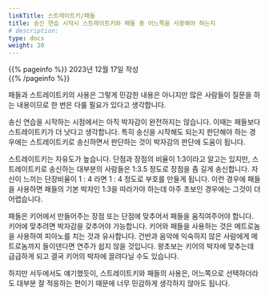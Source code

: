 ```yaml
---
linkTitle: 스트레이트키/패들
title: 송신 연습 시작시 스트레이트키와 패들 중 어느쪽을 사용해야 하는지
# description: 
type: docs
weight: 20
---
```

{{% pageinfo %}}
2023년 12월 17일 작성<br>
{{% /pageinfo %}}


패들과 스트레이트키의 사용은 그렇게 민감한 내용은 아니지만 많은 사람들이 질문을 하는 내용이므로 한 번은 다룰 필요가 있다고 생각합니다.

송신 연습을 시작하는 시점에서는 아직 박자감이 완전하지는 않습니다. 이때는 패들보다 스트레이트키가 더 낫다고 생각합니다. 특히 송신을 시작해도 되는지 판단해야 하는 경우에는 스트레이트키로 송신하면서 판단하는 것이 박자감의 판단에 도움이 됩니다.

스트레이트키는 자유도가 높습니다. 단점과 장점의 비율이 1:3이라고 알고는 있지만, 스트레이트키로 송신하는 대부분의 사람들은 1:3.5 정도로 장점을 좀 길게 송신합니다. 자신이 느끼는 단장비율이 1 : 4 라면 1 : 4 정도로 부호를 만들게 됩니다. 이런 경우에 패들을 사용하면 패들의 기본 박자인 1:3을 따라가야 하는데 아주 초보인 경우에는 그것이 더 어렵습니다.

패들은 키어에서 만들어주는 장점 또는 단점에 맞추어서 패들을 움직여주어야 합니다. 키어에 맞추려면 박자감을 갖추어야 가능합니다. 키어와 패들을 사용하는 것은 메트로놈을 사용하여 피아노를 치는 것과 유사합니다. 건반과 음악에 익숙하지 않은 사람에게 메트로놈까지 들이댄다면 연주가 쉽지 않을 것입니다. 왕초보는 키어의 박자에 맞추는데 급급하게 되고 결국 키어의 박자에 끌려다닐 수도 있습니다.

하지만 서두에서도 얘기했듯이, 스트레이트키와 패들의 사용은, 어느쪽으로 선택하더라도 대부분 잘 적응하는 편이기 때문에 너무 민감하게 생각하지 않아도 됩니다.



